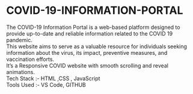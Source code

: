 # COVID-19-INFORMATION-PORTAL
The COVID-19 Information Portal is a web-based platform designed to provide up-to-date and reliable information related to the COVID 19 pandemic. 
<br>
This website aims to serve as a valuable resource for individuals seeking information about the virus, its impact, preventive measures, and vaccination efforts. 
<br>
It’s a Responsive COVID website with smooth scrolling and reveal animations.
<br>
Tech Stack :- HTML ,CSS , JavaScript
<br>
Tools Used :- VS Code, GITHUB
